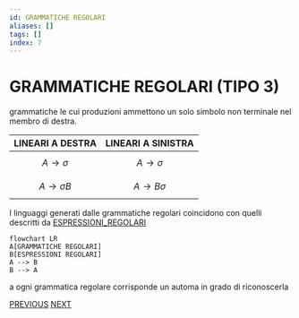 ```yaml
---
id: GRAMMATICHE REGOLARI
aliases: []
tags: []
index: 7
---
```

# GRAMMATICHE REGOLARI (TIPO 3)

grammatiche le cui  produzioni ammettono un solo simbolo non terminale nel membro di destra.

| LINEARI A DESTRA             | LINEARI A SINISTRA          |
| ---------------------------- | --------------------------- |
| $$A \rightarrow \sigma  $$   | $$A \rightarrow \sigma  $$  |
| $$A \rightarrow \sigma B  $$ | $$A \rightarrow B\sigma  $$ |

 I linguaggi generati dalle grammatiche regolari coincidono con quelli descritti da [ESPRESSIONI_REGOLARI](ESPRESSIONI_REGOLARI.md)

```mermaid
flowchart LR
A[GRAMMATICHE REGOLARI]
B[ESPRESSIONI REGOLARI]
A --> B
B --> A
```
a ogni grammatica regolare corrisponde un automa in grado di riconoscerla

[PREVIOUS](pages/GRAMMATICHE_TIPO_2.md) [NEXT](pages/ESPRESSIONI_REGOLARI.md)

